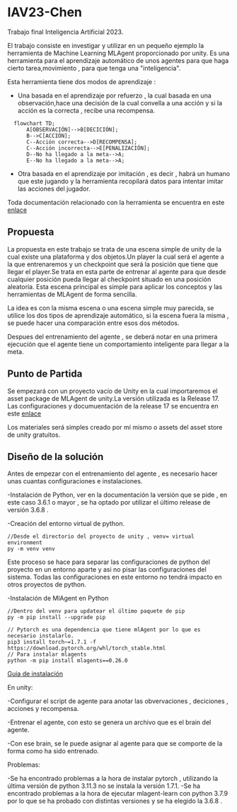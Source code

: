# IAV23-Chen
Trabajo final Inteligencia Artificial 2023.

El trabajo consiste en investigar y utilizar en un pequeño ejemplo la herramienta de Machine Learning MLAgent proporcionado por unity. Es una herramienta para el aprendizaje automático de unos agentes para que haga cierto tarea,movimiento , para que tenga una "inteligencia".

Esta herramienta tiene dos modos de aprendizaje :
- Una basada en el aprendizaje por refuerzo , la cual basada en una observación,hace una decisión de la cual convella a una acción y si la acción es la correcta , recibe una recompensa.


```mermaid
  flowchart TD;
      A[OBSERVACIÓN]-->B[DECICIÓN];
      B-->C[ACCIÓN];
      C--Acción correcta-->D[RECOMPENSA];
      C--Acción incorrecta-->E[PENALIZACIÓN];
      D--No ha llegado a la meta-->A;
      E--No ha llegado a la meta-->A;
```
- Otra basada en el aprendizaje por imitación , es decir , habrá un humano que este jugando y la herramienta recopilará datos para intentar imitar las acciones del jugador.

Toda documentación relacionado con la herramienta se encuentra en este [enlace](https://github.com/Unity-Technologies/ml-agents)
## Propuesta
La propuesta en este trabajo se trata de una escena simple de unity de la cual existe una plataforma y dos objetos.Un player la cual será el agente a la que entrenaremos y un checkpoint que será la posición que tiene que llegar el player.Se trata en esta parte de entrenar al agente para que desde cualquier posición pueda llegar al checkpoint situado en una posición aleatoria. Esta escena principal es simple para aplicar los conceptos y las herramientas de MLAgent de forma sencilla.

La idea es con la misma escena o una escena simple muy parecida, se utilice los dos tipos de aprendizaje automático, si la escena fuera la misma , se puede hacer una comparación entre esos dos métodos.

Despues del entrenamiento del agente , se deberá notar en una primera ejecución que el agente tiene un comportamiento inteligente para llegar a la meta.
## Punto de Partida
Se empezará con un proyecto vacío de Unity en la cual importaremos el asset package de MLAgent de unity.La versión utilizada es la Release 17. Las configuraciones y documuentación de la release 17 se encuentra en este [enlace](https://github.com/Unity-Technologies/ml-agents/releases/tag/release_17)

Los materiales será simples creado por mí mismo o assets del asset store de unity gratuitos.
## Diseño de la solución
Antes de empezar con el entrenamiento del agente , es necesario hacer unas cuantas configuraciones e instalaciones.


-Instalación de Python, ver en la documentación la versión que se pide , en este caso 3.6.1  o mayor , se ha optado por utilizar el último release de versión 3.6.8 . 

-Creación del entorno virtual de python.

```
//Desde el directorio del proyecto de unity , venv= virtual environment
py -m venv venv
```
Este proceso se hace para separar las configuraciones de python del proyecto en un entorno aparte y asi no pisar las configuraciones del sistema.
Todas las configuraciones en este entorno no tendrá impacto en otros proyectos de python.

-Instalación de MlAgent en Python
```
//Dentro del venv para updatear el último paquete de pip
py -m pip install --upgrade pip

// Pytorch es una dependencia que tiene mlAgent por lo que es necesario instalarlo.
pip3 install torch~=1.7.1 -f https://download.pytorch.org/whl/torch_stable.html
// Para instalar mlagents
python -m pip install mlagents==0.26.0

```
[Guia de instalación](https://github.com/Unity-Technologies/ml-agents/blob/release_17_branch/docs/Installation.md)


En unity:

-Configurar el script de agente para anotar las obvervaciones , deciciones , acciones y recompensa.

-Entrenar el agente, con esto se genera un archivo que es el brain del agente.

-Con ese brain, se le puede asignar al agente para que se comporte de la forma como ha sido entrenado.


Problemas:

-Se ha encontrado problemas a la hora de instalar pytorch , utilizando la última versión de python 3.11.3 no se instala la versión 1.7.1.
-Se ha encontrado problemas a la hora de ejecutar mlagent-learn con python 3.7.9 por lo que se ha probado con distintas versiones y se ha elegido la 3.6.8 .